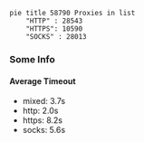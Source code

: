 
```mermaid
pie title 58790 Proxies in list
    "HTTP" : 28543
    "HTTPS": 10590
    "SOCKS" : 28013
```

### Some Info
#### Average Timeout

- mixed: 3.7s
- http: 2.0s
- https: 8.2s
- socks: 5.6s